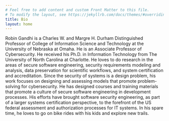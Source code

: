 ```yaml
---
# Feel free to add content and custom Front Matter to this file.
# To modify the layout, see https://jekyllrb.com/docs/themes/#overriding-theme-defaults
title: Bio
layout: home
---
```


Robin Gandhi is a Charles W. and Margre H. Durham Distinguished Professor of College of Information Science and Technology at the University of Nebraska at Omaha. He is an Associate Professor of Cybersecurity. He received his Ph.D. in Information Technology from The University of North Carolina at Charlotte. He loves to do research in the areas of secure software engineering, security requirements modeling and analysis, data preservation for scientific workflows, and system certification and accreditation. Since the security of systems is a design problem, his work focuses on designing and assessing models that promote problem-solving for cybersecurity. He has designed courses and training materials that promote a culture of secure software engineering in development processes. His efforts have brought software security engineering, as part of a larger systems certification perspective, to the forefront of the US federal assessment and authorization processes for IT systems. In his spare time, he loves to go on bike rides with his kids and explore new trails. 
